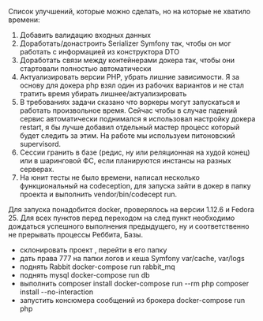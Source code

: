 Список улучшений, которые можно сделать, но на которые не хватило времени:
1) Добавить валидацию входных данных
2) Доработать/донастроить Serializer Symfony так, чтобы он мог работать с информацией из конструктора DTO
3) Доработать связи между контейнерами докера так, чтобы они стартовали полностью автоматически 
4) Актуализировать версии PHP, убрать лишние зависимости. Я за основу для докера php взял один из рабочих вариантов и не стал тратить время убирать лишнее/актуализировать
5) В требованиях задачи сказано что воркеры могут запускаться и работать произвольное время. Сейчас чтобы в случае падений сервис автоматически поднимался я использовал настройку докера restart, я бы лучше добавил отдельный мастер процесс который будет следить за этим. На работе мы используем питоновский supervisord.
6) Сессии гранить в базе (редис, ну или реляционная на худой конец) или в шаринговой ФС, если планируются инстансы на разных серверах.
7) На юнит тесты не было времени, написал несколько функциональный на codeception, для запуска зайти в докер в папку проекта и выполнить vendor/bin/codecept run.

Для запуска понадобится docker, проверялось на версии 1.12.6 и Fedora 25. 
Для всех пунктов перед переходом на след пункт необходимо дождаться успешного выполнения предыдущего, ну и соответственно не прерывать процессы Реббита, Базы.
- склонировать проект , перейти в его папку
- дать права 777 на папки логов и кеша Symfony var/cache, var/logs
- поднять Rabbit 
docker-compose run rabbit_mq
- поднять mysql
docker-compose run db
- выполнить composer install
docker-compose run --rm php composer install --no-interaction
- запустить консюмера сообщений из брокера 
docker-compose run php